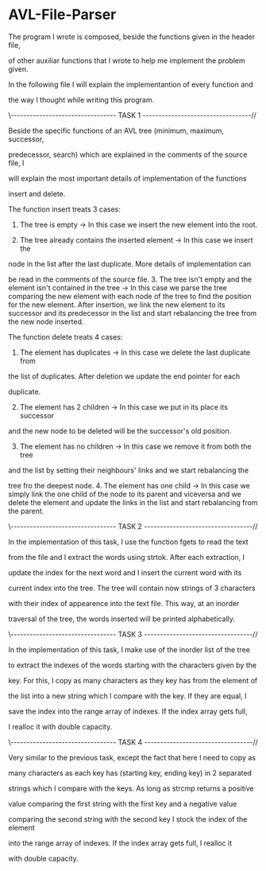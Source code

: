 # AVL-File-Parser

The program I wrote is composed, beside the functions given in the header file,

of other auxiliar functions that I wrote to help me implement the problem given.

In the following file I will explain the implementantion of every function and

the way I thought while writing this program.

\\--------------------------------- TASK 1 ----------------------------------//


Beside the specific functions of an AVL tree (minimum, maximum, successor,

predecessor, search) which are explained in the comments of the source file, I

will explain the most important details of implementation of the functions

insert and delete.


The function insert treats 3 cases:

1. The tree is empty -> In this case we insert the new element into the root.

2. The tree already contains the inserted element -> In this case we insert the

node in the list after the last duplicate. More details of implementation can

be read in the comments of the source file.
3. The tree isn't empty and the 
element isn't contained in the tree -> In this
case we parse the tree comparing 
the new element with each node of the tree to
find the position for the new 
element. After insertion, we link the new
element to its successor and its 
predecessor in the list and start rebalancing
the tree from the new node inserted.


The function delete treats 4 cases:

1. The element has duplicates -> In this case we delete the last duplicate from

the list of duplicates. After deletion we update the end pointer for each

duplicate.

2. The element has 2 children -> In this case we put in its place its successor

and the new node to be deleted will be the successor's old position.

3. The element has no children -> In this case we remove it from both the tree

and the list by setting their neighbours' links and we start rebalancing the

tree fro the deepest node.
4. The element has one child -> In this case we simply 
link the one child of the
node to its parent and viceversa and we delete the 
element and update the links
in the list and start rebalancing from the parent.



\\--------------------------------- TASK 2 ----------------------------------//


In the implementation of this task, I use the function fgets to read the text

from the file and I extract the words using strtok. After each extraction, I

update the index for the next word and I insert the current word with its

current index into the tree. The tree will contain now strings of 3 characters

with their index of appearence into the text file. This way, at an inorder

traversal of the tree, the words inserted will be printed alphabetically.



\\--------------------------------- TASK 3 ----------------------------------//


In the implementation of this task, I make use of the inorder list of the tree

to extract the indexes of the words starting with the characters given by the

key. For this, I copy as many characters as they key has from the element of

the list into a new string which I compare with the key. If they are equal, I

save the index into the range array of indexes. If the index array gets full,

I realloc it with double capacity.


\\--------------------------------- TASK 4 ----------------------------------//


Very similar to the previous task, except the fact that here I need to copy as

many characters as each key has (starting key, ending key) in 2 separated

strings which I compare with the keys. As long as strcmp returns a positive

value comparing the first string with the first key and a negative value

comparing the second string with the second key I stock the index of the element

into the range array of indexes. If the index array gets full, I realloc it

with double capacity.

